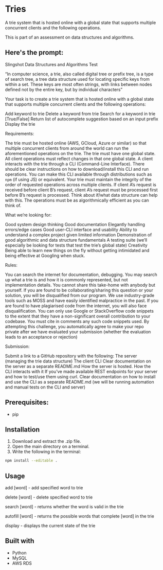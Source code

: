 # Tries
A trie system that is hosted online with a global state that supports multiple concurrent clients and the following operations.

This is part of an assessment on data structures and algorithms.

## Here's the prompt:
Slingshot Data Structures and Algorithms Test 


“In computer science, a trie, also called digital tree or prefix tree, is a type of search tree, a tree data structure used for locating specific keys from within a set. These keys are most often strings, with links between nodes defined not by the entire key, but by individual characters”


Your task is to create a trie system that is hosted online with a global state that supports multiple concurrent clients and the following operations:


Add keyword to trie
Delete a keyword from trie
Search for a keyword in trie [True/False]
Return list of autocomplete suggestion based on an input prefix
Display the trie

Requirements:

The trie must be hosted online (AWS, GCloud, Azure or similar) so that multiple concurrent clients from around the world can run the aforementioned operations on the trie.
The trie must have one global state. All client operations must reflect changes in that one global state.
A client interacts with the trie through a CLI (Command-Line Interface). There should be clear instructions on how to download/install this CLI and run operations. You can make this CLI available through distributions such as `npm` (if using JS) or equivalent.
Your trie must maintain the integrity of the order of requested operations across multiple clients. If client A’s request is received before client B’s request, client A’s request must be processed first before B’s request is processed. Think about if/what data structure can help with this.
The operations must be as algorithmically efficient as you can think of.

What we’re looking for:

Good system design thinking
Good documentation
Elegantly handling errors/edge cases
Good user-CLI interface and usability
Ability to understand a complex project given limited information
Demonstration of good algorithmic and data structure fundamentals
A testing suite (we’ll especially be looking for tests that test the trie’s global state)
Creativity
Being able to learn new things on the fly without getting intimidated and being effective at Googling when stuck.

Rules:

You can search the internet for documentation, debugging.
You may search up what a trie is and how it is commonly represented, but not implementation details.
You cannot share this take-home with anybody but yourself. If you are found to be collaborating/sharing this question or your solution, you will be disqualified from our program. We use industry-grade tools such as MOSS and have easily identified malpractice in the past.
If you are found to have plagiarised code from the internet, you will also face disqualification. You can only use Google or StackOverflow code snippets to the extent that they have a non-significant overall contribution to your codebase. You must cite in comments any such code snippets used.
By attempting this challenge, you automatically agree to make your repo private after we have evaluated your submission (whether the evaluation leads to an acceptance or rejection)

Submission:

Submit a link to a GitHub repository with the following:
The server (managing the trie data structure)
The client CLI
Clear documentation on the server as a separate README.md
How the server is hosted.
How the CLI interacts with it
If you’ve made available REST endpoints for your server and how to test/use them using curl.
Clear documentation on how to install and use the CLI as a separate README.md (we will be running automation and manual tests on the CLI and server)

## Prerequisites:
- pip

## Installation
1. Download and extract the .zip file.
2. Open the main directory on a terminal.
3. Write the following in the terminal:
```sh
npm install --editable .
```
   
## Usage

  add [word] - add specified word to trie
  
  delete [word] - delete specified word to trie

  search [word] - returns whether the word is valid in the trie

  autofill [word] - returns the possible words that complete [word] in the trie

  display - displays the current state of the trie
  

## Built with
- Python
- MySQL
- AWS RDS
